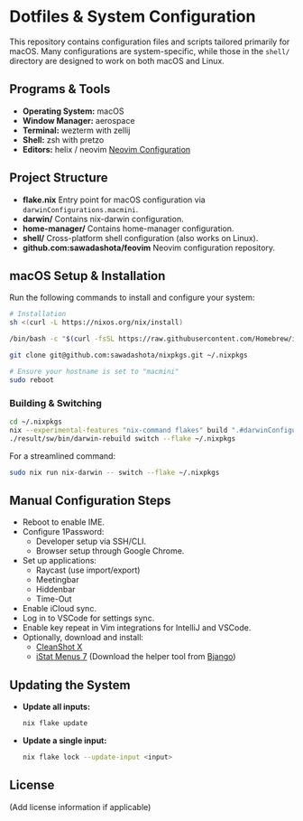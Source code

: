 # Dotfiles & System Configuration

This repository contains configuration files and scripts tailored primarily for macOS. Many configurations are system-specific, while those in the `shell/` directory are designed to work on both macOS and Linux.

## Programs & Tools

- **Operating System:** macOS
- **Window Manager:** aerospace
- **Terminal:** wezterm with zellij
- **Shell:** zsh with pretzo
- **Editors:** helix / neovim
  [Neovim Configuration](https://github.com/sawadashota/feovim)

## Project Structure

- **flake.nix**
  Entry point for macOS configuration via `darwinConfigurations.macmini`.
- **darwin/**
  Contains nix-darwin configuration.
- **home-manager/**
  Contains home-manager configuration.
- **shell/**
  Cross-platform shell configuration (also works on Linux).
- **github.com:sawadashota/feovim**
  Neovim configuration repository.

## macOS Setup & Installation

Run the following commands to install and configure your system:

```bash
# Installation
sh <(curl -L https://nixos.org/nix/install)

/bin/bash -c "$(curl -fsSL https://raw.githubusercontent.com/Homebrew/install/HEAD/install.sh)"

git clone git@github.com:sawadashota/nixpkgs.git ~/.nixpkgs

# Ensure your hostname is set to "macmini"
sudo reboot
```

### Building & Switching

```bash
cd ~/.nixpkgs
nix --experimental-features "nix-command flakes" build ".#darwinConfigurations.macmini.system"
./result/sw/bin/darwin-rebuild switch --flake ~/.nixpkgs
```

For a streamlined command:

```bash
sudo nix run nix-darwin -- switch --flake ~/.nixpkgs
```

## Manual Configuration Steps

- Reboot to enable IME.
- Configure 1Password:
  - Developer setup via SSH/CLI.
  - Browser setup through Google Chrome.
- Set up applications:
  - Raycast (use import/export)
  - Meetingbar
  - Hiddenbar
  - Time-Out
- Enable iCloud sync.
- Log in to VSCode for settings sync.
- Enable key repeat in Vim integrations for IntelliJ and VSCode.
- Optionally, download and install:
  - [CleanShot X](https://licenses.cleanshot.com/download/cleanshotx)
  - [iStat Menus 7](https://apps.apple.com/jp/app/istat-menus-7/id6499559693?l=en-US&mt=12)
    (Download the helper tool from [Bjango](https://bjango.com/help/istatmenus7/helper/))

## Updating the System

- **Update all inputs:**

  ```bash
  nix flake update
  ```

- **Update a single input:**

  ```bash
  nix flake lock --update-input <input>
  ```

## License

(Add license information if applicable)
